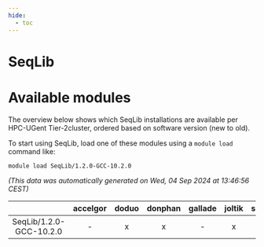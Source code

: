 ```yaml
---
hide:
  - toc
---
```


SeqLib
======

# Available modules


The overview below shows which SeqLib installations are available per HPC-UGent Tier-2cluster, ordered based on software version (new to old).

To start using SeqLib, load one of these modules using a `module load` command like:

```shell
module load SeqLib/1.2.0-GCC-10.2.0
```

*(This data was automatically generated on Wed, 04 Sep 2024 at 13:46:56 CEST)*  

| |accelgor|doduo|donphan|gallade|joltik|shinx|skitty|
| :---: | :---: | :---: | :---: | :---: | :---: | :---: | :---: |
|SeqLib/1.2.0-GCC-10.2.0|-|x|x|-|x|-|-|

